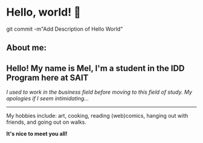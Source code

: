 # Hello, world! 👋

git commit -m"Add Description of Hello World"
  
## About me:

  <p>
<h2> Hello! My name is Mel, I'm a student in the IDD Program here at SAIT</h2>
    
_I used to work in the business field before moving to this field of study. My apologies if I seem intimidating..._

---  
My hobbies include: art, cooking, reading (web)comics, hanging out with friends, and going out on walks.

**It's nice to meet you all!**
  </p>
  
